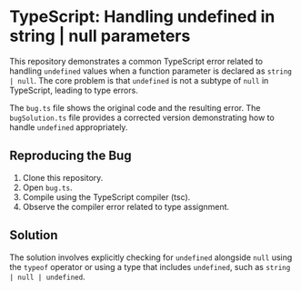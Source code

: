 # TypeScript: Handling undefined in string | null parameters

This repository demonstrates a common TypeScript error related to handling `undefined` values when a function parameter is declared as `string | null`.  The core problem is that `undefined` is not a subtype of `null` in TypeScript, leading to type errors.

The `bug.ts` file shows the original code and the resulting error. The `bugSolution.ts` file provides a corrected version demonstrating how to handle `undefined` appropriately.

## Reproducing the Bug

1. Clone this repository.
2. Open `bug.ts`.
3. Compile using the TypeScript compiler (tsc).
4. Observe the compiler error related to type assignment.

## Solution

The solution involves explicitly checking for `undefined` alongside `null` using the `typeof` operator or using a type that includes `undefined`, such as `string | null | undefined`.